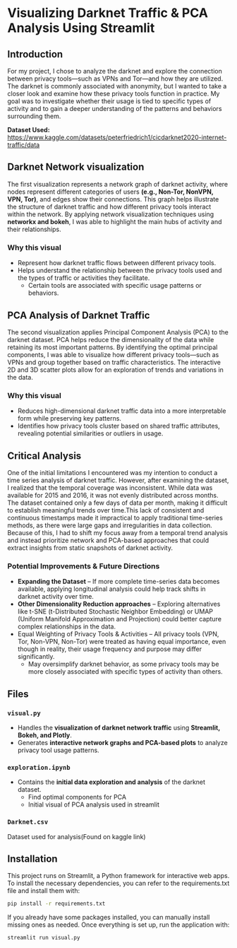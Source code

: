 # Visualizing Darknet Traffic & PCA Analysis Using Streamlit

## Introduction 
For my project, I chose to analyze the darknet and explore the connection between privacy tools—such as VPNs and Tor—and how they are utilized. The darknet is commonly associated with anonymity, but I wanted to take a closer look and examine how these privacy tools function in practice. My goal was to investigate whether their usage is tied to specific types of activity and to gain a deeper understanding of the patterns and behaviors surrounding them.

**Dataset Used:**
https://www.kaggle.com/datasets/peterfriedrich1/cicdarknet2020-internet-traffic/data

## Darknet Network visualization
The first visualization represents a network graph of darknet activity, where nodes represent different categories of users **(e.g., Non-Tor, NonVPN, VPN, Tor)**, and edges show their connections. This graph helps illustrate the structure of darknet traffic and how different privacy tools interact within the network. By applying network visualization techniques using **networkx and bokeh**, I was able to highlight the main hubs of activity and their relationships.
### Why this visual
- Represent how darknet traffic flows between different privacy tools.
- Helps understand the relationship between the privacy tools used and the types of traffic or activities they facilitate.
    - Certain tools are associated with specific usage patterns or behaviors.
##  PCA Analysis of Darknet Traffic
The second visualization applies Principal Component Analysis (PCA) to the darknet dataset. PCA helps reduce the dimensionality of the data while retaining its most important patterns. By identifying the optimal principal components, I was able to visualize how different privacy tools—such as VPNs and  group together based on traffic characteristics. The interactive 2D and 3D scatter plots allow for an exploration of trends and variations in the data.
### Why this visual
- Reduces high-dimensional darknet traffic data into a more interpretable form while preserving key patterns.
- Identifies how privacy tools cluster based on shared traffic attributes, revealing potential similarities or outliers in usage.


## Critical Analysis
One of the initial limitations I encountered was my intention to conduct a time series analysis of darknet traffic. However, after examining the dataset, I realized that the temporal coverage was inconsistent. While data was available for 2015 and 2016, it was not evenly distributed across months. The dataset contained only a few days of data per month, making it difficult to establish meaningful trends over time.This lack of consistent and continuous timestamps made it impractical to apply traditional time-series methods, as there were large gaps and irregularities in data collection. Because of this, I had to shift my focus away from a temporal trend analysis and instead prioritize network and PCA-based approaches that could extract insights from static snapshots of darknet activity. 
### Potential Improvements & Future Directions
- **Expanding the Dataset** – If more complete time-series data becomes available, applying longitudinal analysis could help track shifts in darknet activity over time.
- **Other Dimensionality Reduction approaches** – Exploring alternatives like t-SNE (t-Distributed Stochastic Neighbor Embedding) or UMAP (Uniform Manifold Approximation and Projection) could better capture complex relationships in the data.
- Equal Weighting of Privacy Tools & Activities – All privacy tools (VPN, Tor, Non-VPN, Non-Tor) were treated as having equal importance, even though in reality, their usage frequency and purpose may differ significantly.
    - May oversimplify darknet behavior, as some privacy tools may be more closely associated with specific types of activity than others.
## Files
### **`visual.py`**
- Handles the **visualization of darknet network traffic** using **Streamlit, Bokeh, and Plotly**.  
- Generates **interactive network graphs and PCA-based plots** to analyze privacy tool usage patterns.

### **`exploration.ipynb`**
- Contains the **initial data exploration and analysis** of the darknet dataset.
    - Find optimal components for PCA
    - Initial visual of PCA analysis used in streamlit

### **`Darknet.csv`**
Dataset used for analysis(Found on kaggle link)

## Installation
This project runs on Streamlit, a Python framework for interactive web apps. To install the necessary dependencies, you can refer to the requirements.txt file and install them with:
```bash
pip install -r requirements.txt
```
If you already have some packages installed, you can manually install missing ones as needed. Once everything is set up, run the application with:
```bash
streamlit run visual.py
```
